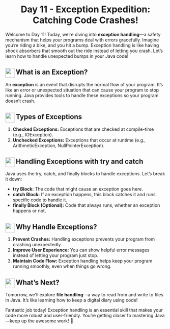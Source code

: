 <div align="center"><h1>Day 11 - Exception Expedition: Catching Code Crashes!</h1></div>

Welcome to Day 11! Today, we’re diving into **exception handling**—a safety mechanism that helps your programs deal with errors gracefully. Imagine you’re riding a bike, and you hit a bump. Exception handling is like having shock absorbers that smooth out the ride instead of letting you crash. Let’s learn how to handle unexpected bumps in your Java code!

## <img src = "https://cdn0.iconfinder.com/data/icons/huge-basic-icons-part-3/512/Java.png" align = "left" width = "30"> What is an Exception?

An **exception** is an event that disrupts the normal flow of your program. It’s like an error or unexpected situation that can cause your program to stop running. Java provides tools to handle these exceptions so your program doesn’t crash.

## <img src = "https://cdn0.iconfinder.com/data/icons/huge-basic-icons-part-3/512/Java.png" align = "left" width = "30"> Types of Exceptions

1.  **Checked Exceptions:** Exceptions that are checked at compile-time (e.g., IOException).
2.  **Unchecked Exceptions:** Exceptions that occur at runtime (e.g., ArithmeticException, NullPointerException).

## <img src = "https://cdn0.iconfinder.com/data/icons/huge-basic-icons-part-3/512/Java.png" align = "left" width = "30"> Handling Exceptions with try and catch

Java uses the try, catch, and finally blocks to handle exceptions. Let’s break it down:

*   **try Block:** The code that might cause an exception goes here.
*   **catch Block:** If an exception happens, this block catches it and runs specific code to handle it.
*   **finally Block (Optional):** Code that always runs, whether an exception happens or not.

## <img src = "https://cdn0.iconfinder.com/data/icons/huge-basic-icons-part-3/512/Java.png" align = "left" width = "30"> Why Handle Exceptions?

1.  **Prevent Crashes:** Handling exceptions prevents your program from crashing unexpectedly.
2.  **Improve User Experience:** You can show helpful error messages instead of letting your program just stop.
3.  **Maintain Code Flow:** Exception handling helps keep your program running smoothly, even when things go wrong.

## <img src = "https://cdn0.iconfinder.com/data/icons/huge-basic-icons-part-3/512/Java.png" align = "left" width = "30"> What’s Next?

Tomorrow, we’ll explore **file handling**—a way to read from and write to files in Java. It’s like learning how to keep a digital diary using code!

Fantastic job today! Exception handling is an essential skill that makes your code more robust and user-friendly. You’re getting closer to mastering Java—keep up the awesome work! 🚀
